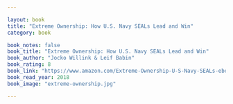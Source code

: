 ```yaml
---

layout: book
title: "Extreme Ownership: How U.S. Navy SEALs Lead and Win"
category: book

book_notes: false
book_title: "Extreme Ownership: How U.S. Navy SEALs Lead and Win"
book_author: "Jocko Willink & Leif Babin"
book_rating: 8
book_link: "https://www.amazon.com/Extreme-Ownership-U-S-Navy-SEALs-ebook/dp/B00VE4Y0Z2"
book_read_year: 2018
book_image: "extreme-ownership.jpg"

---
```

